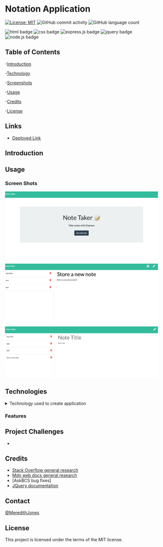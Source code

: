 Notation Application
=================================================================

[![License: MIT](https://img.shields.io/badge/License-MIT-yellow.svg)](https://opensource.org/licenses/MIT)
![GitHub commit activity](https://img.shields.io/github/commit-activity/w/meredithajones/note_taking_app?style=flat-square)
![GitHub language count](https://img.shields.io/github/languages/count/meredithajones/note_taking_app)

![html badge](https://img.shields.io/badge/html5%20-%23E34F26.svg?&style=for-the-badge&logo=html5&logoColor=white)
![css badge](https://img.shields.io/badge/css3%20-%231572B6.svg?&style=for-the-badge&logo=css3&logoColor=white)
![express.js badge](https://img.shields.io/badge/express.js%20-%23404d59.svg?&style=for-the-badge)
![jquery badge](https://img.shields.io/badge/jquery%20-%230769AD.svg?&style=for-the-badge&logo=jquery&logoColor=white)
![node.js badge](https://img.shields.io/badge/node.js%20-%2343853D.svg?&style=for-the-badge&logo=node.js&logoColor=white)

## Table of Contents

-[Introduction](#Introduction)

-[Technology](#Technologies)

-[Screenshots](#Screenshots)
   
-[Usage](#Usage)

-[Credits](#Credits)

-[License](#License) 


## Links

* [Deployed Link](https://boiling-citadel-67370.herokuapp.com/)

## Introduction



## Usage 


### Screen Shots
![“An image of the landing page for the note taking application”](assets/images/screenshot_1.png)

![“An image of a new note written to demo functionality”](assets/images/screenshot_2.png)

![“An image of a new note having been saved on the left hand side of the appllication”](assets/images/screenshot_3.png)



## Technologies
<details>
<summary>Technology used to create application</summary>

* Jquery

* HTML5 (given)

* CSS3 (given)

* Express

* Nodejs

* Heroku - Hosting
	

</details>

### Features


## Project Challenges
*  


## Credits

* [Stack Overflow general research](https://stackoverflow.com/) 
* [Mdn web docs general research](https://developer.mozilla.org/en-US/)
* [AskBCS bug fixes]
* [JQuery documentation](https://api.jquery.com/)

## Contact
 [@MeredithJones](https://github.com/meredithajones)

## License 
This project is licensed under the terms of the MIT license.
